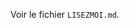 
<!--

Pour les utilisateurs de Repl.it : le lancement se fait en cliquant le bouton vert 'run' ci-dessus.

-->

Voir le fichier `LISEZMOI.md`.
